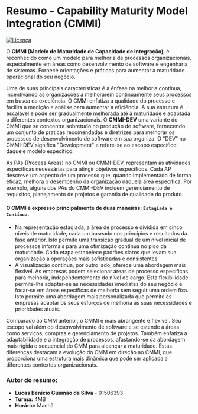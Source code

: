 # Resumo - Capability Maturity Model Integration (CMMI)

[![Licença](https://licensebuttons.net/p/zero/1.0/88x31.png)](https://github.com/lukebgds/resumoCMMI/blob/main/LICENSE)

O **CMMI (Modelo de Maturidade de Capacidade de Integração)**, é reconhecido como um modelo para melhoria de processos organizacionais, especialmente em áreas como desenvolvimento de software e engenharia de sistemas. Fornece orientações e práticas para aumentar a maturidade operacional do seu negócio.

Uma de suas principais características é a ênfase na melhoria contínua, incentivando as organizações a melhorarem continuamente seus processos em busca da excelência. O CMMI enfatiza a qualidade do processo e facilita a medição e análise para aumentar a eficiência. A sua estrutura é escalável e pode ser gradualmente melhorada até à maturidade e adaptada a diferentes contextos organizacionais. O **CMMI-DEV** uma variante do CMMI que se concentra sobretudo no produção de software, fornecendo um conjunto de praticas recomendadas e diretrizes para melhorar os processos de desenvolvimento de software em sua organiza. O "DEV" no CMMI-DEV significa "Development" e refere-se ao escopo específico daquele modelo específico.

As PAs (Process Areas) no CMMI ou CMMI-DEV, representam as atividades específicas necessárias para atingir objetivos específicos. Cada AP descreve um aspecto de um processo que, quando implementado de forma eficaz, melhora o desempenho da organização naquela área específica. Por exemplo, alguns dos PAs do CMMI-DEV incluem gerenciamento de requisitos, planejamento de projetos e garantia de qualidade do produto.

#### O CMMI é expresso principalmente de duas maneiras: ``Estagiada e Contínua``. 

- Na representação estagiada, a área de processo é dividida em cinco níveis de maturidade, cada um baseado nos princípios e resultados da fase anterior. Isto permite uma transição gradual de um nível inicial de processos informais  para uma otimização contínua no pico da maturidade. Cada etapa estabelece padrões claros que levam sua organização a operações mais sofisticadas e consistentes. 
- A visualização contínua, por outro lado,  oferece uma abordagem mais flexível. As empresas podem selecionar áreas de processo específicas para melhoria, independentemente do nível de cargo. Esta flexibilidade permite-lhe adaptar-se às necessidades imediatas do seu negócio e focar-se em áreas específicas de melhoria sem  seguir uma ordem fixa. Isto permite uma abordagem mais personalizada que permite às empresas adaptar os seus esforços de melhoria às suas necessidades e prioridades atuais.

Comparado ao CMM anterior, o CMMI é mais abrangente e flexível. Seu escopo vai além do desenvolvimento de software e se estende a áreas como serviços, compras e gerenciamento de projetos. Também enfatiza a adaptabilidade e a integração de processos, afastando-se da abordagem mais rígida e sequencial do CMM para alcançar a maturidade. Estas diferenças destacam a evolução do CMM em direção ao CMMI, que proporciona uma estrutura mais dinâmica que pode ser aplicada a diferentes contextos organizacionais.

### Autor do resumo:

- **Lucas Benício Gusmão da Silva** - 01506393 
- **Turma:** 4MB
- **Horário:** Manhã
